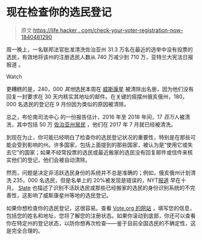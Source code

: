 # 现在检查你的选民登记

> 原文:[https://life hacker . com/check-your-voter-registration-now-1840481290](https://lifehacker.com/check-your-voter-registration-now-1840481290)

周一晚上，一名联邦法官批准清洗佐治亚州 31.3 万名在最近的选举中没有投票的选民，有效地将该州的注册选民人数从 740 万减少到 710 万，亚特兰大宪法日报报道 。

Watch

更糟糕的是，240，000 *其他*选民本周在 [威斯康星](https://www.theroot.com/hundreds-of-thousands-of-voters-purged-from-rolls-in-wi-1840463733) 被清除出名册，因为他们没有回复一封要求在 30 天内核实其地址的邮件。在关键的摇摆州俄亥俄州，180，000 名选民的登记在 9 月份因为类似的原因被清除。

总之，布伦南司法中心 的一份报告估计，2016 年至 2018 年间，17 *百万*人被清洗，其中包括 50 万 [佐治亚州居民](https://www.ajc.com/news/state--regional-govt--politics/voter-purge-begs-question-what-the-matter-with-georgia/YAFvuk3Bu95kJIMaDiDFqJ/) ，他们在 2017 年 7 月就已经被清洗。

到现在为止，你可能已经明白了检查你的选民登记状况的重要性，特别是在那些可能会受到影响的州。许多国家，包括上面提到的那些国家，被认为是“使用它或失去它”的国家；如果不经常投票的选民或最近搬家的选民没有回复邮件或信件来核实他们的登记，他们会被自动清除。

然而，问题是决定非活跃选民身份的系统并不总是准确的；例如，俄亥俄州计划清洗 235，000 名选民，但是名单上的 20%被发现是错误的，NYT[报道](https://www.nytimes.com/2019/10/14/us/politics/ohio-voter-purge.html) 早在十月。 [Slate](https://slate.com/news-and-politics/2019/12/wisconsin-voter-purge-judge-order.html) 也描述了识别不活跃选民或那些已经搬家的选民的身份识别系统的不完善性，这影响了威斯康星州等地的选民登记。

如果你想检查你的选民登记，这很容易。查看 [Vote.org 的网站](https://www.vote.org/am-i-registered-to-vote/) ，填写您的信息，包括您的姓名和地址，您将了解您的注册状态。如果你滚动到底部，你还可以查看你在特定州的登记状态，以防你想再次检查——鉴于目前全国选民的不确定性，这是完全合理的。